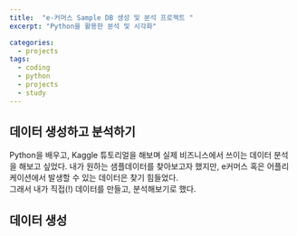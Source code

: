 ```yaml
---
title:  "e-커머스 Sample DB 생성 및 분석 프로젝트 "
excerpt: "Python을 활용한 분석 및 시각화"

categories:
  - projects
tags:
  - coding
  - python
  - projects
  - study
---
```


데이터 생성하고 분석하기
----
Python을 배우고, Kaggle 튜토리얼을 해보며 실제 비즈니스에서 쓰이는 데이터 분석을 해보고 싶었다. 내가 원하는 샘플데이터를 찾아보고자 했지만, e커머스 혹은 어플리케이션에서 발생할 수 있는 데이터은 찾기 힘들었다.  
그래서 내가 직접(!) 데이터를 만들고, 분석해보기로 했다.

데이터 생성
-----
